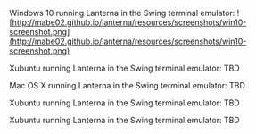 Windows 10 running Lanterna in the Swing terminal emulator:
![http://mabe02.github.io/lanterna/resources/screenshots/win10-screenshot.png](http://mabe02.github.io/lanterna/resources/screenshots/win10-screenshot.png)

Xubuntu running Lanterna in the Swing terminal emulator:
TBD

Mac OS X running Lanterna in the Swing terminal emulator:
TBD

Xubuntu running Lanterna in the Swing terminal emulator:
TBD

Xubuntu running Lanterna in the Swing terminal emulator:
TBD